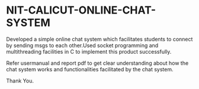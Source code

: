 # NIT-CALICUT-ONLINE-CHAT-SYSTEM

Developed a simple online chat system which facilitates students to connect by sending msgs to each other.Used socket programming and multithreading facilities in C to implement this product successfully.

Refer usermanual and report pdf to get clear understanding about how the chat system works and functionalities facilitated by the chat system.

Thank You.

